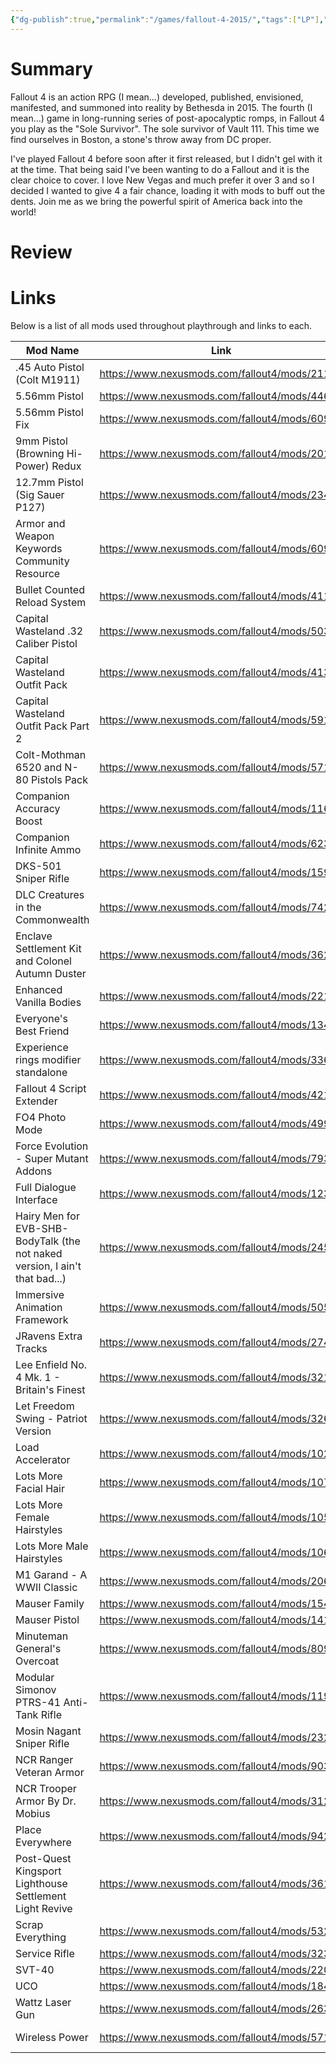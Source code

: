 ```yaml
---
{"dg-publish":true,"permalink":"/games/fallout-4-2015/","tags":["LP"],"created":"2024-03-17","updated":"2024-05-06"}
---
```



# Summary

Fallout 4 is an action RPG (I mean...) developed, published, envisioned, manifested, and summoned into reality by Bethesda in 2015. The fourth (I mean...) game in long-running series of post-apocalyptic romps, in Fallout 4 you play as the "Sole Survivor". The sole survivor of Vault 111. This time we find ourselves in Boston, a stone's throw away from DC proper.

I've played Fallout 4 before soon after it first released, but I didn't gel with it at the time. That being said I've been wanting to do a Fallout and it is the clear choice to cover. I love New Vegas and much prefer it over 3 and so I decided I wanted to give 4 a fair chance, loading it with mods to buff out the dents. Join me as we bring the powerful spirit of America back into the world!

# Review

# Links

Below is a list of all mods used throughout playthrough and links to each.

| Mod Name                                                                    | Link                                          | Category                        |
| --------------------------------------------------------------------------- | --------------------------------------------- | ------------------------------- |
| .45 Auto Pistol (Colt M1911)                                                | https://www.nexusmods.com/fallout4/mods/21142 | Weapons                         |
| 5.56mm Pistol                                                               | https://www.nexusmods.com/fallout4/mods/44634 | Weapons                         |
| 5.56mm Pistol Fix                                                           | https://www.nexusmods.com/fallout4/mods/60916 | Patches                         |
| 9mm Pistol (Browning Hi-Power) Redux                                        | https://www.nexusmods.com/fallout4/mods/20143 | Weapons                         |
| 12.7mm Pistol (Sig Sauer P127)                                              | https://www.nexusmods.com/fallout4/mods/23434 | Weapons                         |
| Armor and Weapon Keywords Community Resource                                | https://www.nexusmods.com/fallout4/mods/6091  | Modders Resources and Tutorials |
| Bullet Counted Reload System                                                | https://www.nexusmods.com/fallout4/mods/41178 | Gameplay                        |
| Capital Wasteland .32 Caliber Pistol                                        | https://www.nexusmods.com/fallout4/mods/50396 | Weapons                         |
| Capital Wasteland Outfit Pack                                               | https://www.nexusmods.com/fallout4/mods/41380 | Armor                           |
| Capital Wasteland Outfit Pack Part 2                                        | https://www.nexusmods.com/fallout4/mods/59105 | Armor                           |
| Colt-Mothman 6520 and N-80 Pistols Pack                                     | https://www.nexusmods.com/fallout4/mods/57194 | Weapons                         |
| Companion Accuracy Boost                                                    | https://www.nexusmods.com/fallout4/mods/11674 | Companions                      |
| Companion Infinite Ammo                                                     | https://www.nexusmods.com/fallout4/mods/6233  | Companions                      |
| DKS-501 Sniper Rifle                                                        | https://www.nexusmods.com/fallout4/mods/15909 | Weapons                         |
| DLC Creatures in the Commonwealth                                           | https://www.nexusmods.com/fallout4/mods/74220 | Creatures                       |
| Enclave Settlement Kit and Colonel Autumn Duster                            | https://www.nexusmods.com/fallout4/mods/36228 | Crafting - Home/Settlement      |
| Enhanced Vanilla Bodies                                                     | https://www.nexusmods.com/fallout4/mods/22110 | Models and Textures             |
| Everyone's Best Friend                                                      | https://www.nexusmods.com/fallout4/mods/13459 | Companions                      |
| Experience rings modifier standalone                                        | https://www.nexusmods.com/fallout4/mods/33612 | Gameplay                        |
| Fallout 4 Script Extender                                                   | https://www.nexusmods.com/fallout4/mods/42147 | Utilities                       |
| FO4 Photo Mode                                                              | https://www.nexusmods.com/fallout4/mods/49997 | User Interface                  |
| Force Evolution - Super Mutant Addons                                       | https://www.nexusmods.com/fallout4/mods/79308 | Creatures                       |
| Full Dialogue Interface                                                     | https://www.nexusmods.com/fallout4/mods/1235  | User Interface                  |
| Hairy Men for EVB-SHB-BodyTalk (the not naked version, I ain't that bad...) | https://www.nexusmods.com/fallout4/mods/24540 | Models and Textures             |
| Immersive Animation Framework                                               | https://www.nexusmods.com/fallout4/mods/50555 | Animation                       |
| JRavens Extra Tracks                                                        | https://www.nexusmods.com/fallout4/mods/2741  | Audio - Music                   |
| Lee Enfield No. 4 Mk. 1 - Britain's Finest                                  | https://www.nexusmods.com/fallout4/mods/32128 | Weapons                         |
| Let Freedom Swing - Patriot Version                                         | https://www.nexusmods.com/fallout4/mods/32623 | Radio                           |
| Load Accelerator                                                            | https://www.nexusmods.com/fallout4/mods/10283 | Performance                     |
| Lots More Facial Hair                                                       | https://www.nexusmods.com/fallout4/mods/10746 | Body, Face, and Hair            |
| Lots More Female Hairstyles                                                 | https://www.nexusmods.com/fallout4/mods/10543 | Body, Face, and Hair            |
| Lots More Male Hairstyles                                                   | https://www.nexusmods.com/fallout4/mods/10695 | Body, Face, and Hair            |
| M1 Garand - A WWII Classic                                                  | https://www.nexusmods.com/fallout4/mods/20687 | Weapons                         |
| Mauser Family                                                               | https://www.nexusmods.com/fallout4/mods/15469 | Weapons                         |
| Mauser Pistol                                                               | https://www.nexusmods.com/fallout4/mods/14141 | Weapons                         |
| Minuteman General's Overcoat                                                | https://www.nexusmods.com/fallout4/mods/80988 | Clothing                        |
| Modular Simonov PTRS-41 Anti-Tank Rifle                                     | https://www.nexusmods.com/fallout4/mods/11925 | Weapons                         |
| Mosin Nagant Sniper Rifle                                                   | https://www.nexusmods.com/fallout4/mods/23258 | Weapons                         |
| NCR Ranger Veteran Armor                                                    | https://www.nexusmods.com/fallout4/mods/9034  | Armor                           |
| NCR Trooper Armor By Dr. Mobius                                             | https://www.nexusmods.com/fallout4/mods/31236 | Armor                           |
| Place Everywhere                                                            | https://www.nexusmods.com/fallout4/mods/9424  | Player Settlement               |
| Post-Quest Kingsport Lighthouse Settlement Light Revive                     | https://www.nexusmods.com/fallout4/mods/36193 | Visuals and Graphics            |
| Scrap Everything                                                            | https://www.nexusmods.com/fallout4/mods/5320  | Player Settlement               |
| Service Rifle                                                               | https://www.nexusmods.com/fallout4/mods/32361 | Weapons                         |
| SVT-40                                                                      | https://www.nexusmods.com/fallout4/mods/22017 | Weapons                         |
| UCO                                                                         | https://www.nexusmods.com/fallout4/mods/18489 | Clothing                        |
| Wattz Laser Gun                                                             | https://www.nexusmods.com/fallout4/mods/26386 | Weapons                         |
| Wireless Power                                                              | https://www.nexusmods.com/fallout4/mods/57146 | Crafting - Home/Settlement      |
